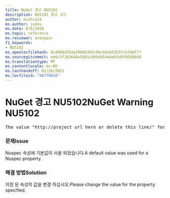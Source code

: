 ```yaml
---
title: NuGet 경고 NU5102
description: NU5102 경고 코드
author: mishra14
ms.author: jodou
ms.date: 8/8/2018
ms.topic: reference
ms.reviewer: anangaur
f1_keywords:
- NU5102
ms.openlocfilehash: 8c4088d55da5988d3b5c0bc8bbb52b57cb34bf77
ms.sourcegitcommit: ee6c3f203648a5561c809db54ebeb1d0f0598b68
ms.translationtype: MT
ms.contentlocale: ko-KR
ms.lasthandoff: 01/26/2021
ms.locfileid: "98779610"
---
```

# <a name="nuget-warning-nu5102"></a><span data-ttu-id="9e484-103">NuGet 경고 NU5102</span><span class="sxs-lookup"><span data-stu-id="9e484-103">NuGet Warning NU5102</span></span>
<pre>The value "http://project_url_here_or_delete_this_line/" for ProjectUrl is a sample value and should be removed. Replace it with an appropriate value or remove it and rebuild your package.</pre>

### <a name="issue"></a><span data-ttu-id="9e484-104">문제</span><span class="sxs-lookup"><span data-stu-id="9e484-104">Issue</span></span>

<span data-ttu-id="9e484-105">Nuspec 속성에 기본값이 사용 되었습니다.</span><span class="sxs-lookup"><span data-stu-id="9e484-105">A default value was used for a Nuspec property.</span></span>


### <a name="solution"></a><span data-ttu-id="9e484-106">해결 방법</span><span class="sxs-lookup"><span data-stu-id="9e484-106">Solution</span></span>

<span data-ttu-id="9e484-107">지정 된 속성의 값을 변경 하십시오.</span><span class="sxs-lookup"><span data-stu-id="9e484-107">Please change the value for the property specified.</span></span>

